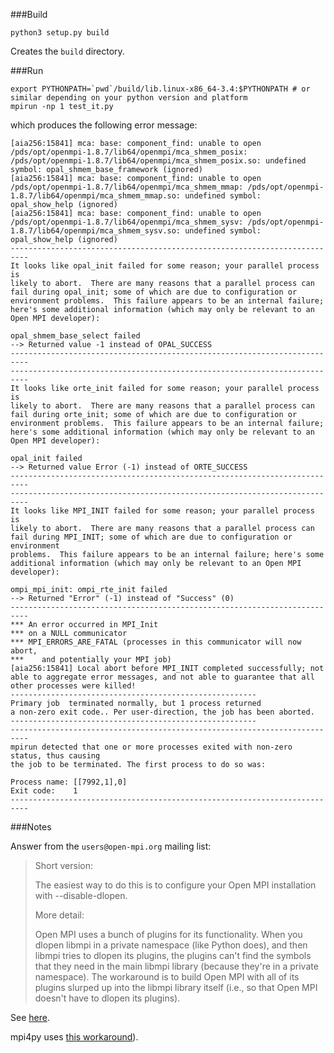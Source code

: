 ###Build

```
python3 setup.py build
```

Creates the `build` directory.

###Run

```
export PYTHONPATH=`pwd`/build/lib.linux-x86_64-3.4:$PYTHONPATH # or similar depending on your python version and platform
mpirun -np 1 test_it.py
```

which produces the following error message:

```
[aia256:15841] mca: base: component_find: unable to open /pds/opt/openmpi-1.8.7/lib64/openmpi/mca_shmem_posix: /pds/opt/openmpi-1.8.7/lib64/openmpi/mca_shmem_posix.so: undefined symbol: opal_shmem_base_framework (ignored)
[aia256:15841] mca: base: component_find: unable to open /pds/opt/openmpi-1.8.7/lib64/openmpi/mca_shmem_mmap: /pds/opt/openmpi-1.8.7/lib64/openmpi/mca_shmem_mmap.so: undefined symbol: opal_show_help (ignored)
[aia256:15841] mca: base: component_find: unable to open /pds/opt/openmpi-1.8.7/lib64/openmpi/mca_shmem_sysv: /pds/opt/openmpi-1.8.7/lib64/openmpi/mca_shmem_sysv.so: undefined symbol: opal_show_help (ignored)
--------------------------------------------------------------------------
It looks like opal_init failed for some reason; your parallel process is
likely to abort.  There are many reasons that a parallel process can
fail during opal_init; some of which are due to configuration or
environment problems.  This failure appears to be an internal failure;
here's some additional information (which may only be relevant to an
Open MPI developer):

opal_shmem_base_select failed
--> Returned value -1 instead of OPAL_SUCCESS
--------------------------------------------------------------------------
--------------------------------------------------------------------------
It looks like orte_init failed for some reason; your parallel process is
likely to abort.  There are many reasons that a parallel process can
fail during orte_init; some of which are due to configuration or
environment problems.  This failure appears to be an internal failure;
here's some additional information (which may only be relevant to an
Open MPI developer):

opal_init failed
--> Returned value Error (-1) instead of ORTE_SUCCESS
--------------------------------------------------------------------------
--------------------------------------------------------------------------
It looks like MPI_INIT failed for some reason; your parallel process is
likely to abort.  There are many reasons that a parallel process can
fail during MPI_INIT; some of which are due to configuration or environment
problems.  This failure appears to be an internal failure; here's some
additional information (which may only be relevant to an Open MPI
developer):

ompi_mpi_init: ompi_rte_init failed
--> Returned "Error" (-1) instead of "Success" (0)
--------------------------------------------------------------------------
*** An error occurred in MPI_Init
*** on a NULL communicator
*** MPI_ERRORS_ARE_FATAL (processes in this communicator will now abort,
***    and potentially your MPI job)
[aia256:15841] Local abort before MPI_INIT completed successfully; not able to aggregate error messages, and not able to guarantee that all other processes were killed!
-------------------------------------------------------
Primary job  terminated normally, but 1 process returned
a non-zero exit code.. Per user-direction, the job has been aborted.
-------------------------------------------------------
--------------------------------------------------------------------------
mpirun detected that one or more processes exited with non-zero status, thus causing
the job to be terminated. The first process to do so was:

Process name: [[7992,1],0]
Exit code:    1
--------------------------------------------------------------------------
```

###Notes

Answer from the `users@open-mpi.org` mailing list:

>Short version:
>
>The easiest way to do this is to configure your Open MPI installation with --disable-dlopen.
>
>More detail:
>
>Open MPI uses a bunch of plugins for its functionality. When you dlopen libmpi in a private namespace (like Python does), and then libmpi tries to dlopen its plugins, the plugins can't find the symbols that they need in the main libmpi library (because they're in a private namespace).
>The workaround is to build Open MPI with all of its plugins slurped up into the libmpi library itself (i.e., so that Open MPI doesn't have to dlopen its plugins). 

See [here](http://www.open-mpi.org/community/lists/users/2015/09/27608.php).

mpi4py uses [this workaround](https://bitbucket.org/mpi4py/mpi4py/src/master/src/lib-mpi/compat/openmpi.h?fileviewer=file-view-default#openmpi.h-52)).
